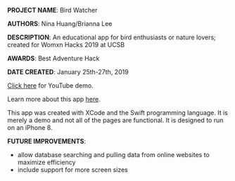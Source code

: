 **PROJECT NAME**: Bird Watcher

**AUTHORS**: Nina Huang/Brianna Lee

**DESCRIPTION**: An educational app for bird enthusiasts or nature lovers; created for Womxn Hacks 2019 at UCSB

**AWARDS**: Best Adventure Hack

**DATE CREATED**: January 25th-27th, 2019

[Click here](https://www.youtube.com/watch?v=DhtMsaiZ7_M) for YouTube demo.

Learn more about this app [here](https://devpost.com/software/bird-watcher).

This app was created with XCode and the Swift programming language. It is merely a demo and not all of the
pages are functional. It is designed to run on an iPhone 8.

**FUTURE IMPROVEMENTS**:
- allow database searching and pulling data from online websites to maximize efficiency
- include support for more screen sizes
